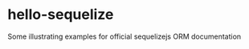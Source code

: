 hello-sequelize
===============

Some illustrating examples for official sequelizejs ORM documentation
